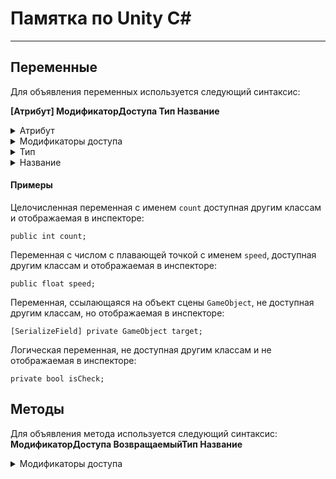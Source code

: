 # Памятка по Unity C#
***
## Переменные
Для объявления переменных используется следующий синтаксис:

**[Атрибут] МодификаторДоступа Тип Название**

<details><summary>Атрибут</summary>

----
Является не обязательным для указания, а нужен, чтобы добавить переменной какие-то свойства

Указывается внутри [ ]

Например атрибут позволяющий  сделать переменную видимой в ``инспекторе``:
```
[SerializeField]
```

----
</details>

<details><summary>Модификаторы доступа</summary>
	
----
Используется для обозначения доступности переменной из других классов (скриптов)

На данный момент используем два основных модификатора доступа

Модификатор, указывающий на то, что к нашей переменной могут обращаться извне, а также позволяющий видеть нашу переменную в окне инспектора:
```
public
```

Модификатор, скрывающий переменную от остальных классов:
```
private
```
Модификатор доступа не является обязательным атрибутом, если его не указать то будет использован модификатор ``private``

----
</details>

<details><summary>Тип</summary>

----
Указывает на тип переменной, это может быть любой доступный тип

Например, типы из C#:

* ``int`` — целое число
* ``float`` — число с плавающей точкой
* ``string`` — строка
* ``bool`` — булевое значение

Также в качестве типа может быть указано название вашего класса (скрипта)

----
</details>

<details><summary>Название</summary>

----
Используется при обращении к объявленной переменной в скрипте

Правила:
* Не может начинаться с цифры:
	* :x: `0count`
	* :x: `1234`
	* :x: `45red`
	* :heavy_check_mark: `variable5`
* Не может быть пробелов:
	* :x: `space name`
	* :heavy_check_mark: `notSpaceName`
* Не может совпадать с ключевыми словами языка
	* :x: `void`
	* :x: `if`
	* :heavy_check_mark: `ifYou`

----
</details>

#### Примеры

Целочисленная переменная с именем `count` доступная другим классам и отображаемая в инспекторе:
```
public int count;
```
Переменная с числом с плавающей точкой с именем `speed`, доступная другим классам и отображаемая в инспекторе:
```
public float speed;
```

Переменная, ссылающаяся на объект сцены `GameObject`, не доступная другим классам, но отображаемая в инспекторе:
```
[SerializeField] private GameObject target;
```

Логическая переменная, не доступная другим классам и не отображаемая в инспекторе:
```
private bool isCheck;
```

## Методы
Для объявления метода используется следующий синтаксис:
**МодификаторДоступа ВозвращаемыйТип Название**

<details><summary>Модификаторы доступа</summary>

**Модификаторы доступа**
`public` - доступен из любого места кода
```
public class ClassName0 : MonoBehaviour
{
	public void FunctionName() 
	{
		int id = 1; 
		Debug.Log(id);
	}
}
public class ClassName1 : MonoBehaviour
{
	public ClassName0 _className0;
	void Start
	{
		_className0.FunctionName();
	}
	
}

```
`private`- доступен только внутри класса
```
public class ClassName : MonoBehaviour
{
	private void FunctionName() 
	{
		int id = 1;
		Debug.Log(id);
	}

	void Start()
	{
		FunctionName();
	}
}
```
**ВозвращаемыйТип Название**

`void` — это специальный тип методов, который говорит, что метод ничего не возвращает 
```
public void FunctionName() 
{

}
```
`bool` — это специальный тип методов, который говорит, что метод возвращает булевое значение
```
public bool FunctionName()
{

}
```
`int` — это специальный тип методов, который говорит, что метод возвращает целое числовое значение
```
public int FunctionName()
{

}
```
`flout` — это специальный тип методов, который говорит, что метод возвращает числовое значение с плавающей запятой
```
public flout FunctionName()
{

}
```
<details>
**Прервать мето**

## Условия

```
if (условие1)
{
	// Код, выполняемый, если условие1 истина
}
else if (условие2) 
{
	// Код, выполняемый, если условие1 = ложь, но условие2 = истина
}
else if (условие3) 
{
	// Код, выполняемый, если условие2 = ложь, но условие3 = истина
}
else 
{
	// Код, выполняемый, если все условия ложные
}
```
